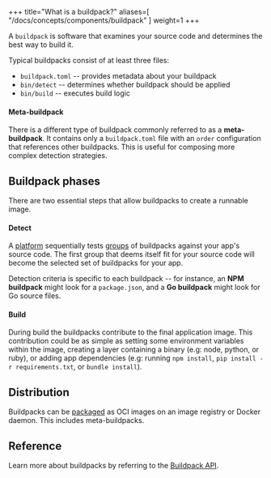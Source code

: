 
+++
title="What is a buildpack?"
aliases=[
  "/docs/concepts/components/buildpack"
]
weight=1
+++

A `buildpack` is software that examines your source code and determines the best way to build it.

<!--more-->

Typical buildpacks consist of at least three files:

* `buildpack.toml` -- provides metadata about your buildpack
* `bin/detect` -- determines whether buildpack should be applied
* `bin/build` -- executes build logic

#### Meta-buildpack

There is a different type of buildpack commonly referred to as a **meta-buildpack**. It contains only a 
`buildpack.toml` file with an `order` configuration that references other buildpacks. This is useful for 
composing more complex detection strategies.

## Buildpack phases

There are two essential steps that allow buildpacks to create a runnable image.

#### Detect

A [platform][platform] sequentially tests [groups][buildpack-group] of buildpacks against your app's source code. The first group that deems itself fit for your source code will become the selected set of buildpacks for your app.

Detection criteria is specific to each  buildpack -- for instance, an **NPM buildpack** might look for a `package.json`, and a **Go buildpack** might look for Go source files.

#### Build

During build the buildpacks contribute to the final application image. This contribution could be as simple as setting  some environment variables within the image, creating a layer containing a binary (e.g: node, python, or ruby), or adding app dependencies (e.g: running `npm install`, `pip install -r requirements.txt`, or `bundle install`).

## Distribution

Buildpacks can be [packaged][package-a-buildpack] as OCI images on an image registry or Docker daemon. This includes meta-buildpacks.

## Reference

Learn more about buildpacks by referring to the [Buildpack API][buildpack-api]. 

[buildpack-api]: /docs/reference/buildpack-api
[buildpack-group]: /docs/for-buildpack-authors/concepts/buildpack-group/
[package-a-buildpack]: /docs/for-buildpack-authors/how-to/distribute-buildpacks/package-buildpack/
[platform]: /docs/for-app-developers/concepts/platform

